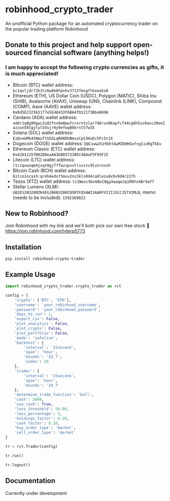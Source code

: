 # robinhood_crypto_trader
An unofficial Python package for an automated cryptocurrency trader on the popular trading platform Robinhood

## Donate to this project and help support open-sourced financial software (anything helps!)

### I am happy to accept the following crypto currencies as gifts, it is much appreciated!
- Bitcoin (BTC) wallet address: `bc1qvljdr72k3tz6w8k6hpnhv3722fmsgftkeeakx8`
- Ethereum (ETH), US Dollar Coin (USDC), Polygon (MATIC), Shiba Inu (SHIB), Avalanche (AVAX), Uniswap (UNI), Chainlink (LINK), Compound (COMP), Aave (AAVE) wallet address: `0xDd5E232561177e5E48432F6BA4fD12173Bbe869A`
- Cardano (ADA) wallet address: `addr1q8g90gwc2u82fnv6m0pw7crervtslar746rxx06apfcf44cg6h5us0avc20ee2azzun58lgylyl54sjr6y9efwq86krst57w35`
- Solana (SOL) wallet address: `EzQveUMk45NmuftUSGLqRH8DUBmxzCpS3HuEchFc5t1X`
- Dogecoin (DOGE) wallet address: `DQCzww2Sz9UhtAaMZbHHGofng1ioRgTkEu`
- Ethereum Classic (ETC) wallet address: `0x42D1125fB02D0eaAA3b0D57330EC46AaF5F95F15`
- Litecoin (LTC) wallet address: `ltc1qvwzqm4jxqt0gjf7fwzxpnvtlssxtc9lutrnxsh`
- Bitcoin Cash (BCH) wallet address: `bitcoincash:qr4h4edxt5muv2ns3kls0d4ca8lezu8x9v9d4r227h`
- Tezos (XTZ) wallet address: `tz1Wexc9bv6BxCBgyXwaqmJq1RNYxXBr9aff`
- Stellar Lumens (XLM): `GB2ES2N326MZK4EGJBKN3ZARCQ5RTFQSAWIJAAKFVIIIJSCC35TXIMLB`, memo (needs to be included): `1592369023`

<!--
- Bitcoin SV (BSV): `Currently unable to send and receive on Robinhood`
-->

## New to Robinhood?
Join Robinhood with my link and we'll both pick our own free stock 🤝 https://join.robinhood.com/tylerp5773

## Installation
```
pip install robinhood-crypto-trader
```

## Example Usage

```python
import robinhood_crypto_trader.crypto_trader as rct

config = {
    'crypto': ['BTC', 'ETH'],
    'username': 'your_robinhood_username',
    'password': 'your_robinhood_password',
    'days_to_run': 1,
    'export_csv': False,
    'plot_analytics': False,
    'plot_crypto': False,
    'plot_portfolio': False,
    'mode': 'safelive',
    'backtest': {
        'interval': '15second',
        'span': 'hour',
        'bounds': '24_7',
        'index': 10
    },
    'trader': {
        'interval': '15second',
        'span': 'hour',
        'bounds': '24_7'
    },
    'determine_trade_function': 'boll',
    'cash': 2000,
    'use_cash': True,
    'loss_threshold': 50.00,
    'loss_percentage': 5,
    'holdings_factor': 0.20,
    'cash_factor': 0.20,
    'buy_order_type': 'market',
    'sell_order_type': 'market'
}

tr = rct.Trader(config)

tr.run()

tr.logout()
```

## Documentation
Currently under development
